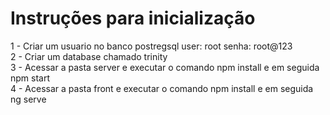 # Instruções para inicialização</br>

1 - Criar um usuario no banco postregsql user: root senha: root@123 </br>
2 - Criar um database chamado trinity </br>
3 - Acessar a pasta server e executar o comando npm install e em seguida npm start</br>
4 - Acessar a pasta front e executar o comando npm install e em seguida ng serve</br>
